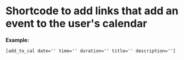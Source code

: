 # Shortcode to add links that add an event to the user's calendar

**Example:**

```
[add_to_cal date='' time='' duration='' title='' description='']
```
